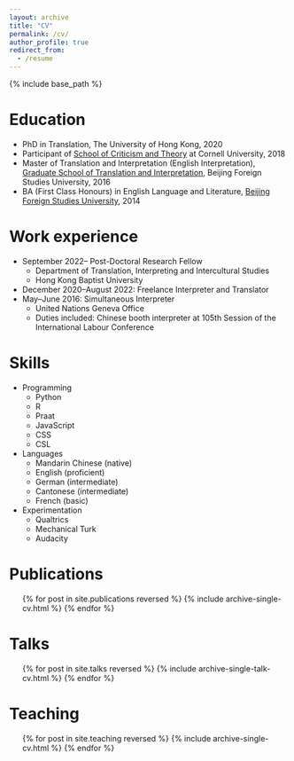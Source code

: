 ```yaml
---
layout: archive
title: "CV"
permalink: /cv/
author_profile: true
redirect_from:
  - /resume
---
```


{% include base_path %}

Education
======
* PhD in Translation, The University of Hong Kong, 2020
* Participant of [School of Criticism and Theory](https://en.wikipedia.org/wiki/School_of_Criticism_and_Theory) at Cornell University, 2018
* Master of Translation and Interpretation (English Interpretation), [Graduate School of Translation and Interpretation](http://en.bfsu.edu.cn/2021/08/19/c_157997.htm), Beijing Foreign Studies University, 2016
* BA (First Class Honours) in English Language and Literature, [Beijing Foreign Studies University](https://en.wikipedia.org/wiki/Beijing_Foreign_Studies_University), 2014

Work experience
======
* September 2022– Post-Doctoral Research Fellow
  * Department of Translation, Interpreting and Intercultural Studies
  * Hong Kong Baptist University
* December 2020–August 2022: Freelance Interpreter and Translator
* May–June 2016: Simultaneous Interpreter
  * United Nations Geneva Office
  * Duties included: Chinese booth interpreter at 105th Session of the International Labour Conference

  
Skills
======
* Programming
  * Python
  * R
  * Praat
  * JavaScript
  * CSS
  * CSL
* Languages
  * Mandarin Chinese (native)
  * English (proficient)
  * German (intermediate)
  * Cantonese (intermediate)
  * French (basic)
* Experimentation
  * Qualtrics
  * Mechanical Turk
  * Audacity

Publications
======
  <ul>{% for post in site.publications reversed %}
    {% include archive-single-cv.html %}
  {% endfor %}</ul>
  
Talks
======
  <ul>{% for post in site.talks reversed %}
    {% include archive-single-talk-cv.html %}
  {% endfor %}</ul>
  
Teaching
======
  <ul>{% for post in site.teaching reversed %}
    {% include archive-single-cv.html %}
  {% endfor %}</ul>
  
